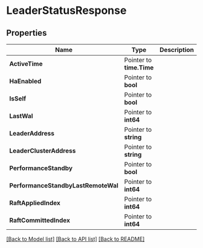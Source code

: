 # LeaderStatusResponse


## Properties

Name | Type | Description | Notes
------------ | ------------- | ------------- | -------------
**ActiveTime** | Pointer to **time.Time** |  | [optional] 
**HaEnabled** | Pointer to **bool** |  | [optional] 
**IsSelf** | Pointer to **bool** |  | [optional] 
**LastWal** | Pointer to **int64** |  | [optional] 
**LeaderAddress** | Pointer to **string** |  | [optional] 
**LeaderClusterAddress** | Pointer to **string** |  | [optional] 
**PerformanceStandby** | Pointer to **bool** |  | [optional] 
**PerformanceStandbyLastRemoteWal** | Pointer to **int64** |  | [optional] 
**RaftAppliedIndex** | Pointer to **int64** |  | [optional] 
**RaftCommittedIndex** | Pointer to **int64** |  | [optional] 





[[Back to Model list]](../README.md#documentation-for-models) [[Back to API list]](../README.md#documentation-for-api-endpoints) [[Back to README]](../README.md)


